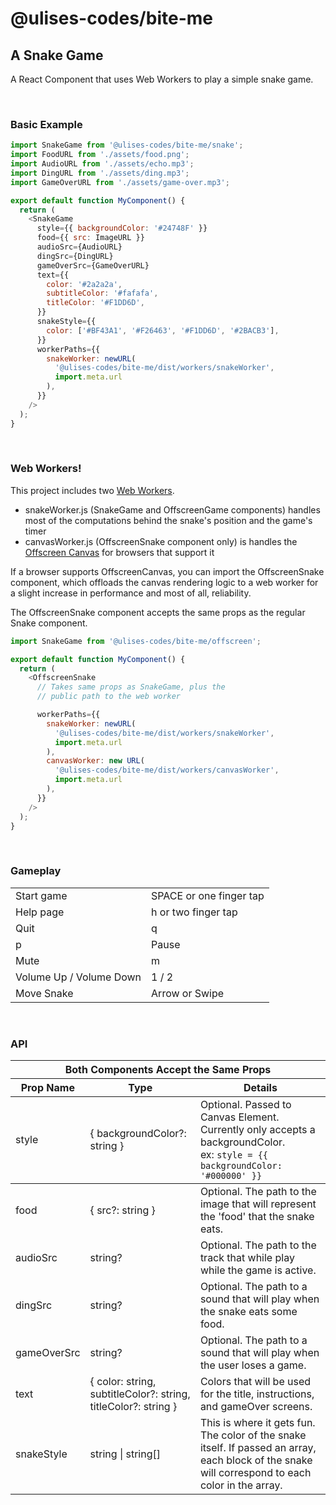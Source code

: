 # @ulises-codes/bite-me

## A Snake Game

A React Component that uses Web Workers to play a simple snake game.

<br />

### Basic Example

```js
import SnakeGame from '@ulises-codes/bite-me/snake';
import FoodURL from './assets/food.png';
import AudioURL from './assets/echo.mp3';
import DingURL from './assets/ding.mp3';
import GameOverURL from './assets/game-over.mp3';

export default function MyComponent() {
  return (
    <SnakeGame
      style={{ backgroundColor: '#24748F' }}
      food={{ src: ImageURL }}
      audioSrc={AudioURL}
      dingSrc={DingURL}
      gameOverSrc={GameOverURL}
      text={{
        color: '#2a2a2a',
        subtitleColor: '#fafafa',
        titleColor: '#F1DD6D',
      }}
      snakeStyle={{
        color: ['#BF43A1', '#F26463', '#F1DD6D', '#2BACB3'],
      }}
      workerPaths={{
        snakeWorker: newURL(
          '@ulises-codes/bite-me/dist/workers/snakeWorker',
          import.meta.url
        ),
      }}
    />
  );
}
```

<br />

### Web Workers!

This project includes two [Web Workers](https://developer.mozilla.org/en-US/docs/Web/API/Web_Workers_API/Using_web_workers).

- snakeWorker.js (SnakeGame and OffscreenGame components) handles most of the computations behind the snake's position and the game's timer
- canvasWorker.js (OffscreenSnake component only) is handles the [Offscreen Canvas](https://developer.mozilla.org/en-US/docs/Web/API/OffscreenCanvas) for browsers that support it

If a browser supports OffscreenCanvas, you can import the OffscreenSnake component, which offloads the canvas rendering logic to a web worker for a slight increase in performance and most of all, reliability.

The OffscreenSnake component accepts the same props as the regular Snake component.

```js
import SnakeGame from '@ulises-codes/bite-me/offscreen';

export default function MyComponent() {
  return (
    <OffscreenSnake
      // Takes same props as SnakeGame, plus the
      // public path to the web worker

      workerPaths={{
        snakeWorker: newURL(
          '@ulises-codes/bite-me/dist/workers/snakeWorker',
          import.meta.url
        ),
        canvasWorker: new URL(
          '@ulises-codes/bite-me/dist/workers/canvasWorker',
          import.meta.url
        ),
      }}
    />
  );
}
```

<br />

### Gameplay

<table>
  <tbody>
    <tr>
      <td>Start game</td>
      <td>SPACE or one finger tap</td>
    </tr>
    <tr>
      <td>Help page</td>
      <td>h or two finger tap</td>
    </tr>
    <tr>
      <td>Quit</td>
      <td>q</td>
    </tr>
    <tr>
      <td>p</td>
      <td>Pause</td>
    </tr>
    <tr>
      <td>Mute</td>
      <td>m</td>
    </tr>
    <tr>
      <td>Volume Up / Volume Down</td>
      <td>1 / 2</td>
    </tr>
    <tr>
      <td>Move Snake</td>
      <td>Arrow or Swipe</td>
    </tr>
  </tbody>
</table>

<br />

### API

<table>
    <thead>
        <tr>
            <th colspan="3">Both Components Accept the Same Props</th>
        </tr>
        <tr>
            <th colspan="1">Prop Name</th>
            <th colspan="1">Type</th>
            <th colspan="1">Details</th>
        </tr>
    </thead>
    <tbody>
        <tr>
            <td>style</td>
            <td>{ backgroundColor?: string }</td>
            <td>Optional. Passed to Canvas Element. Currently only accepts a backgroundColor.<br />
            ex: <code>style = {{ backgroundColor: '#000000' }}</code>
            </td>
        </tr>
 <tbody>
        <tr>
            <td>food</td>
            <td>{  src?: string  }</td>
            <td>Optional. The path to the image that will represent the 'food' that the snake eats.            
            </td>
        </tr>
        <tr>
            <td>audioSrc</td>
            <td>string?</td>
            <td>Optional. The path to the track that while play while the game is active.</td>
        </tr>
        <tr>
            <td>dingSrc</td>
            <td>string?</td>
            <td>Optional. The path to a sound that will play when the snake eats some food.</td>
        </tr>
        <tr>
            <td>gameOverSrc</td>
            <td>string?</td>
            <td>Optional. The path to a sound that will play when the user loses a game.</td>
        </tr>
        <tr>
            <td>text</td>
            <td>{ color: string, subtitleColor?: string, titleColor?: string }</td>
            <td>Colors that will be used for the title, instructions, and gameOver screens.</td>
        </tr>
        <tr>
            <td>snakeStyle</td>
            <td>string | string[]</td>
            <td>This is where it gets fun. The color of the snake itself. If passed an array, each block of the snake will correspond to each color in the array.</td>
        </tr>
    </tbody>
</table>
